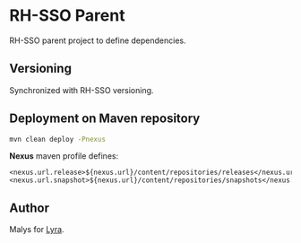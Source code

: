 # RH-SSO Parent

RH-SSO parent project to define dependencies.

## Versioning

Synchronized with RH-SSO versioning.

## Deployment on Maven repository

 ```bash
 mvn clean deploy -Pnexus
 ```

**Nexus** maven profile defines:

    <nexus.url.release>${nexus.url}/content/repositories/releases</nexus.url.release>
    <nexus.url.snapshot>${nexus.url}/content/repositories/snapshots</nexus.url.snapshot>

## Author

Malys for [Lyra](https://lyra.com).

